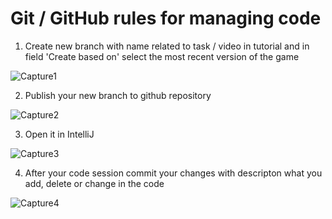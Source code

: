 # Git / GitHub rules for managing code
1. Create new branch with name related to task / video in tutorial and in field 'Create based on' select the most recent version of the game

![Capture1](https://user-images.githubusercontent.com/69211090/206164481-ac56f7b0-d088-4f84-a735-cb604f0a5dea.PNG)

2. Publish your new branch to github repository

![Capture2](https://user-images.githubusercontent.com/69211090/206165788-f3623b05-1e6a-4bb4-b65c-d59d26b63982.PNG)

3. Open it in IntelliJ

![Capture3](https://user-images.githubusercontent.com/69211090/206166336-275c5807-bd56-4b00-a97f-7e7c885223fa.PNG)

4. After your code session commit your changes with descripton what you add, delete or change in the code

![Capture4](https://user-images.githubusercontent.com/69211090/206166743-0fcdc26a-48d1-47ea-82ca-48db486e6ccf.PNG)


